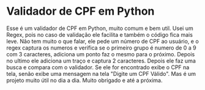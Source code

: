 # Validador de CPF em Python
Esse é um validador de CPF em Python, muito comum e bem util. Usei um Regex, pois no caso de validação ele facilita e também o código fica mais leve. Não tem muito o que falar, ele pede um número de CPF ao usuário, e o regex captura os numeros e verifica se o primeiro grupo é numero de 0 a 9 com 3 caracteres, adiciona um ponto faz o mesmo para o próximo. Depois no ultimo ele adiciona um traço e captura 2 caracteres. Depois ele faz uma busca e compara com o validador. Se ele for encontrado exibe o CPF na tela, senão exibe uma mensagem na tela "Digite um CPF Válido". Mas é um projeto muito útil no dia a dia. Muito obrigado e até a próxima.
